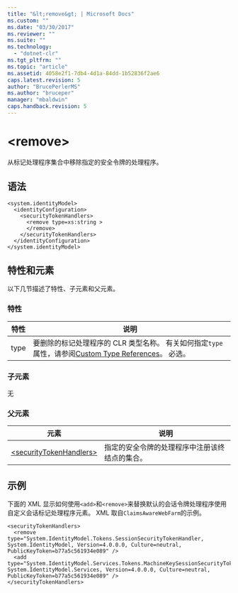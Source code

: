 ```yaml
---
title: "&lt;remove&gt; | Microsoft Docs"
ms.custom: ""
ms.date: "03/30/2017"
ms.reviewer: ""
ms.suite: ""
ms.technology: 
  - "dotnet-clr"
ms.tgt_pltfrm: ""
ms.topic: "article"
ms.assetid: 4058e2f1-7db4-4d1a-84dd-1b52836f2ae6
caps.latest.revision: 5
author: "BrucePerlerMS"
ms.author: "bruceper"
manager: "mbaldwin"
caps.handback.revision: 5
---
```

# &lt;remove&gt;
从标记处理程序集合中移除指定的安全令牌的处理程序。  
  
## 语法  
  
```  
<system.identityModel>  
  <identityConfiguration>  
    <securityTokenHandlers>  
      <remove type=xs:string >  
      </remove>  
    </securityTokenHandlers>  
  </identityConfiguration>  
</system.identityModel>  
```  
  
## 特性和元素  
 以下几节描述了特性、子元素和父元素。  
  
### 特性  
  
|特性|说明|  
|--------|--------|  
|type|要删除的标记处理程序的 CLR 类型名称。  有关如何指定`type`属性，请参阅[Custom Type References](http://msdn.microsoft.com/zh-cn/7286d2e3-c63d-49fd-abdc-ce2705f22c24)。  必选。|  
  
### 子元素  
 无  
  
### 父元素  
  
|元素|说明|  
|--------|--------|  
|[\<securityTokenHandlers\>](../../../../../docs/framework/configure-apps/file-schema/windows-identity-foundation/securitytokenhandlers.md)|指定的安全令牌的处理程序中注册该终结点的集合。|  
  
## 示例  
 下面的 XML 显示如何使用`<add>`和`<remove>`来替换默认的会话令牌处理程序使用自定义会话标记处理程序元素。  XML 取自`ClaimsAwareWebFarm`的示例。  
  
```  
<securityTokenHandlers>  
  <remove type="System.IdentityModel.Tokens.SessionSecurityTokenHandler, System.IdentityModel, Version=4.0.0.0, Culture=neutral, PublicKeyToken=b77a5c561934e089" />  
  <add type="System.IdentityModel.Services.Tokens.MachineKeySessionSecurityTokenHandler, System.IdentityModel.Services, Version=4.0.0.0, Culture=neutral, PublicKeyToken=b77a5c561934e089" />  
</securityTokenHandlers>  
```